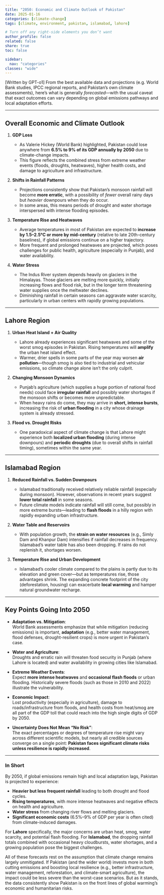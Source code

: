 ```yaml
---
title: "2050: Economic and Climate Outlook of Pakistan"
date: 2025-01-16
categories: [climate-change]
tags: [climate, environment, pakistan, islamabad, lahore]

# Turn off any right‐side elements you don’t want
author_profile: false
related: false
share: true
toc: false

sidebar:
  nav: "categories"
classes: "wide"
---
```


[Written by GPT-o1]
From the best available data and projections (e.g. World Bank studies, IPCC regional reports, and Pakistan’s own climate assessments), here’s what is generally *forecasted*—with the usual caveat that exact outcomes can vary depending on global emissions pathways and local adaptation efforts.

---

## Overall Economic and Climate Outlook

1. **GDP Loss**  
   - As Valerie Hickey (World Bank) highlighted, Pakistan could lose anywhere from **6.5% to 9% of its GDP annually by 2050** due to climate-change impacts.  
   - This figure reflects the combined stress from extreme weather events (floods, droughts, heatwaves), higher health costs, and damage to agriculture and infrastructure.

2. **Shifts in Rainfall Patterns**  
   - Projections consistently show that Pakistan’s monsoon rainfall will become **more erratic**, with a possibility of *fewer* overall rainy days but *heavier* downpours when they do occur.  
   - In some areas, this means periods of drought and water shortage interspersed with intense flooding episodes.

3. **Temperature Rise and Heatwaves**  
   - Average temperatures in most of Pakistan are expected to **increase by 1.5–2.5°C or more by mid-century** (relative to late 20th-century baselines), if global emissions continue on a higher trajectory.  
   - More frequent and prolonged heatwaves are projected, which poses challenges for public health, agriculture (especially in Punjab), and water availability.

4. **Water Stress**  
   - The Indus River system depends heavily on glaciers in the Himalayas. Those glaciers are melting more quickly, initially increasing flows and flood risk, but in the longer term threatening water supplies once the meltwater declines.  
   - Diminishing rainfall in certain seasons can aggravate water scarcity, particularly in urban centers with rapidly growing populations.

---

## Lahore Region

1. **Urban Heat Island + Air Quality**  
   - Lahore already experiences significant heatwaves and some of the worst smog episodes in Pakistan. Rising temperatures will **amplify** the urban heat island effect.  
   - Warmer, drier spells in some parts of the year may worsen **air pollution**—though smog is also tied to industrial and vehicular emissions, so climate change alone isn’t the only culprit.

2. **Changing Monsoon Dynamics**  
   - Punjab’s agriculture (which supplies a huge portion of national food needs) could face **irregular rainfall** and possibly water shortages if the monsoon shifts or becomes more unpredictable.  
   - When heavy rains do come, they may arrive in **short, intense bursts**, increasing the risk of **urban flooding** in a city whose drainage system is already stressed.

3. **Flood vs. Drought Risks**  
   - One paradoxical aspect of climate change is that Lahore might experience both **localized urban flooding** (during intense downpours) and **periodic droughts** (due to overall shifts in rainfall timing), sometimes within the same year.

---

## Islamabad Region

1. **Reduced Rainfall vs. Sudden Downpours**  
   - Islamabad traditionally received relatively reliable rainfall (especially during monsoon). However, observations in recent years suggest **lower total rainfall** in some seasons.  
   - Future climate models indicate rainfall will still come, but possibly in more extreme bursts—leading to **flash floods** in a hilly region with rapidly expanding urban infrastructure.

2. **Water Table and Reservoirs**  
   - With population growth, the **strain on water resources** (e.g., Simly Dam and Khanpur Dam) intensifies if rainfall decreases in frequency. Islamabad’s water table has also been dropping. If rains do not replenish it, shortages worsen.

3. **Temperature Rise and Urban Development**  
   - Islamabad’s cooler climate compared to the plains is partly due to its elevation and green cover—but as temperatures rise, those advantages shrink. The expanding concrete footprint of the city (deforestation, housing) can exacerbate **local warming** and hamper natural groundwater recharge.

---

## Key Points Going Into 2050

- **Adaptation vs. Mitigation**:  
  World Bank assessments emphasize that while mitigation (reducing emissions) is important, **adaptation** (e.g., better water management, flood defenses, drought-resilient crops) is more urgent in Pakistan’s case.  

- **Water and Agriculture**:  
  Droughts and erratic rain will threaten food security in Punjab (where Lahore is located) and water availability in growing cities like Islamabad.

- **Extreme Weather Events**:  
  Expect **more intense heatwaves** and **occasional flash floods** or urban flooding. Historically severe floods (such as those in 2010 and 2022) illustrate the vulnerability.

- **Economic Impact**:  
  Lost productivity (especially in agriculture), damage to roads/infrastructure from floods, and health costs from heat/smog are all part of the GDP toll that could reach into the high single digits of GDP by 2050.

- **Uncertainty Does Not Mean “No Risk”**:  
  The exact percentages or degrees of temperature rise might vary across different scientific models, but nearly all credible sources converge on a single point: **Pakistan faces significant climate risks unless resilience is rapidly increased**.

---

### In Short

By 2050, if global emissions remain high and local adaptation lags, Pakistan is projected to experience:

- **Heavier but less frequent rainfall** leading to both drought and flood cycles.
- **Rising temperatures**, with more intense heatwaves and negative effects on health and agriculture.
- **Water stress** from changing river flows and melting glaciers.
- **Significant economic costs** (6.5%–9% of GDP per year is often cited) from climate-induced damages.

For **Lahore** specifically, the major concerns are urban heat, smog, water scarcity, and potential flash flooding. For **Islamabad**, the dropping rainfall totals combined with occasional heavy cloudbursts, water shortages, and a growing population pose the biggest challenges.

All of these forecasts rest on the assumption that climate change remains largely unmitigated. If Pakistan (and the wider world) invests more in both cutting emissions and boosting local resilience (e.g., better infrastructure, water management, reforestation, and climate-smart agriculture), the impact could be less severe than the worst-case scenarios. But as it stands, the data consistently show Pakistan is on the front lines of global warming’s economic and humanitarian risks.